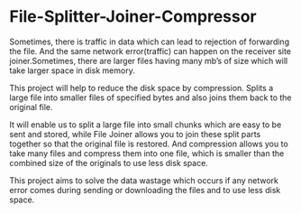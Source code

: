# File-Splitter-Joiner-Compressor

Sometimes, there is traffic in data which can lead to rejection of forwarding the file. And the same network error(traffic) can happen on the receiver site joiner.Sometimes, there are larger files having many mb’s of size which will take larger space in disk memory.

This project will help to reduce the disk space by compression. Splits a large file into smaller files of specified bytes and also joins them back to the original file.

It will enable us to split a large file into small chunks which are easy to be sent and stored, while File Joiner allows you to join these split parts together so that the original file is restored. And compression allows you to take many files and compress them into one file, which is smaller than the combined size of the originals to use less disk space.

This project aims to solve the data wastage which occurs if any network error comes during sending or downloading the files and to use less disk space.
